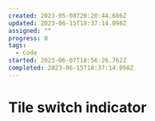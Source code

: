 ```yaml
---
created: 2023-05-08T20:20:44.686Z
updated: 2023-06-15T18:37:14.098Z
assigned: ""
progress: 0
tags:
  - Code
started: 2023-06-07T18:56:26.762Z
completed: 2023-06-15T18:37:14.098Z
---
```


# Tile switch indicator
